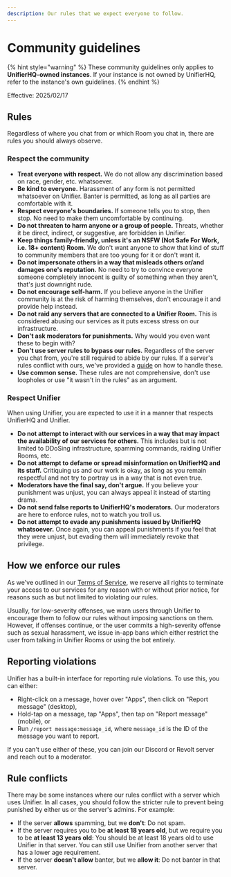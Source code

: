 ```yaml
---
description: Our rules that we expect everyone to follow.
---
```


# Community guidelines

{% hint style="warning" %}
These community guidelines only applies to **UnifierHQ-owned instances**. If your instance is not owned by UnifierHQ, refer to the instance's own guidelines.
{% endhint %}

Effective: 2025/02/17

## Rules

Regardless of where you chat from or which Room you chat in, there are rules you should always observe.

### Respect the community

* **Treat everyone with respect.** We do not allow any discrimination based on race, gender, etc. whatsoever.
* **Be kind to everyone.** Harassment of any form is not permitted whatsoever on Unifier. Banter is permitted, as long as all parties are comfortable with it.
* **Respect everyone's boundaries.** If someone tells you to stop, then stop. No need to make them uncomfortable by continuing.
* **Do not threaten to harm anyone or a group of people.** Threats, whether it be direct, indirect, or suggestive, are forbidden in Unifier.
* **Keep things family-friendly, unless it's an NSFW (Not Safe For Work, i.e. 18+ content) Room.** We don't want anyone to show that kind of stuff to community members that are too young for it or don't want it.
* **Do not impersonate others in a way that misleads others or/and damages one's reputation.** No need to try to convince everyone someone completely innocent is guilty of something when they aren't, that's just downright rude.
* **Do not encourage self-harm.** If you believe anyone in the Unifier community is at the risk of harming themselves, don't encourage it and provide help instead.
* **Do not raid any servers that are connected to a Unifier Room.** This is considered abusing our services as it puts excess stress on our infrastructure.
* **Don't ask moderators for punishments.** Why would you even want these to begin with?
* **Don't use server rules to bypass our rules.** Regardless of the server you chat from, you're still required to abide by our rules. If a server's rules conflict with ours, we've provided a [guide](guidelines.md#how-to-handle-rule-conflicts-between-unifier-and-a-server) on how to handle these.
* **Use common sense.** These rules are not comprehensive, don't use loopholes or use "it wasn't in the rules" as an argument.

### Respect Unifier

When using Unifier, you are expected to use it in a manner that respects UnifierHQ and Unifier.

* **Do not attempt to interact with our services in a way that may impact the availability of our services for others.** This includes but is not limited to DDoSing infrastructure, spamming commands, raiding Unifier Rooms, etc.
* **Do not attempt to defame or spread misinformation on UnifierHQ and its staff.** Critiquing us and our work is okay, as long as you remain respectful and not try to portray us in a way that is not even true.
* **Moderators have the final say, don't argue.** If you believe your punishment was unjust, you can always appeal it instead of starting drama.
* **Do not send false reports to UnifierHQ's moderators.** Our moderators are here to enforce rules, not to watch you troll us.
* **Do not attempt to evade any punishments issued by UnifierHQ whatsoever.** Once again, you can appeal punishments if you feel that they were unjust, but evading them will immediately revoke that privilege.

## How we enforce our rules

As we've outlined in our [Terms of Service](terms.md#id-5.-termination), we reserve all rights to terminate your access to our services for any reason with or without prior notice, for reasons such as but not limited to violating our rules.

Usually, for low-severity offenses, we warn users through Unifier to encourage them to follow our rules without imposing sanctions on them. However, if offenses continue, or the user commits a high-severity offense such as sexual harassment, we issue in-app bans which either restrict the user from talking in Unifier Rooms or using the bot entirely.

## Reporting violations

Unifier has a built-in interface for reporting rule violations. To use this, you can either:

* Right-click on a message, hover over "Apps", then click on "Report message" (desktop),
* Hold-tap on a message, tap "Apps", then tap on "Report message" (mobile), or
* Run `/report message:message_id`, where `message_id` is the ID of the message you want to report.

If you can't use either of these, you can join our Discord or Revolt server and reach out to a moderator.

## Rule conflicts

There may be some instances where our rules conflict with a server which uses Unifier. In all cases, you should follow the stricter rule to prevent being punished by either us or the server's admins. For example:

* If the server **allows** spamming, but we **don't**: Do not spam.
* If the server requires you to be **at least 18 years old**, but we require you to be **at least 13 years old**: You should be at least 18 years old to use Unifier in that server. You can still use Unifier from another server that has a lower age requirement.
* If the server **doesn't allow** banter, but we **allow it**: Do not banter in that server.
